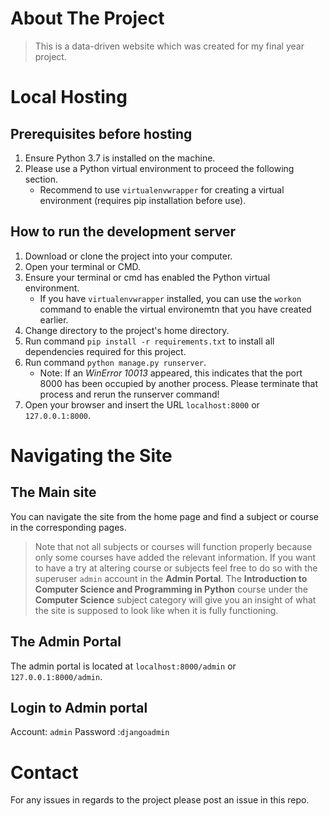 # About The Project
> This is a data-driven website which was created for my final year project.
# Local Hosting
## Prerequisites before hosting
1. Ensure Python 3.7 is installed on the machine.
2. Please use a Python virtual environment to proceed the following section.
   * Recommend to use `virtualenvwrapper` for creating a virtual environment (requires pip installation before use).
## How to run the development server
1. Download or clone the project into your computer.
2. Open your terminal or CMD.
3. Ensure your terminal or cmd has enabled the Python virtual environment.
   * If you have `virtualenvwrapper` installed, you can use the `workon` command to enable the virtual environemtn that you have created earlier.
4. Change directory to the project's home directory.
5. Run command `pip install -r requirements.txt` to install all dependencies required for this project.
6. Run command `python manage.py runserver`.
   * Note: If an *WinError 10013* appeared, this indicates that the port 8000 has been occupied by another process. Please terminate that process and rerun the runserver command!
7. Open your browser and insert the URL `localhost:8000` or `127.0.0.1:8000`.

# Navigating the Site
## The Main site
You can navigate the site from the home page and find a subject or course in the corresponding pages.
> Note that not all subjects or courses will function properly because only some courses have added the relevant information. If you want to have a try at altering course or subjects feel free to do so with the superuser `admin` account in the **Admin Portal**.
> The **Introduction to Computer Science and Programming in Python** course under the **Computer Science** subject category will give you an insight of what the site is supposed to look like when it is fully functioning.
## The Admin Portal
The admin portal is located at `localhost:8000/admin` or `127.0.0.1:8000/admin`.
## Login to Admin portal
Account: `admin`
Password :`djangoadmin`
# Contact
For any issues in regards to the project please post an issue in this repo.
